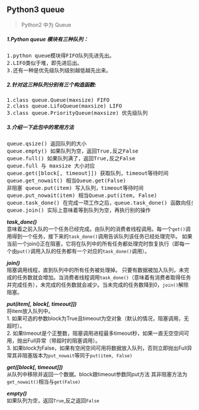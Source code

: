 
## Python3 queue
>Python2 中为 Queue

##### 1.Python queue 模块有三种队列：
<pre>
1.python queue模块得FIFO队列先进先出。
2.LIFO类似于堆，即先进后出。
3.还有一种是优先级队列级别越低越先出来。
</pre>

##### 2.针对这三种队列分别有三个构造函数:
<pre>
1.class queue.Queue(maxsize) FIFO
2.class queue.LifoQueue(maxsize) LIFO
3.class queue.PriorityQueue(maxsize) 优先级队列
</pre>
##### 3.介绍一下此包中的常用方法
<pre>
queue.qsize() 返回队列的大小
queue.empty() 如果队列为空，返回True,反之False
queue.full() 如果队列满了，返回True,反之False
queue.full 与 maxsize 大小对应
queue.get([block[, timeout]]) 获取队列，timeout等待时间
queue.get_nowait() 相当Queue.get(False)
非阻塞 queue.put(item) 写入队列，timeout等待时间
queue.put_nowait(item) 相当Queue.put(item, False) 
queue.task_done() 在完成一项工作之后，queue.task_done() 函数向任务已经完成的队列发送一个信号
queue.join() 实际上意味着等到队列为空，再执行别的操作
</pre>

***task_done()***<br>
意味着之前入队的一个任务已经完成。由队列的消费者线程调用。每一个```get()```调用得到一个任务，接下来的```task_done()```调用告诉队列该任务已经处理完毕。
如果当前一个join()正在阻塞，它将在队列中的所有任务都处理完时恢复执行（即每一个由```put()```调用入队的任务都有一个对应的```task_done()```调用）。

***join()***<br>
阻塞调用线程，直到队列中的所有任务被处理掉。
只要有数据被加入队列，未完成的任务数就会增加。当消费者线程调用```task_done()```（意味着有消费者取得任务并完成任务），未完成的任务数就会减少。当未完成的任务数降到0，```join()```解除阻塞。

***put(item[, block[, timeout]])***<br>
将item放入队列中。<br>
    1. 如果可选的参数block为True且timeout为空对象（默认的情况，阻塞调用，无超时）。<br>
	2. 如果timeout是个正整数，阻塞调用进程最多timeout秒，如果一直无空空间可用，抛出Full异常（带超时的阻塞调用）。<br>
	3. 如果block为False，如果有空闲空间可用将数据放入队列，否则立即抛出Full异常其非阻塞版本为```put_nowait```等同于```put(item, False)```

***get([block[, timeout]])***<br>
从队列中移除并返回一个数据。block跟timeout参数同put方法
其非阻塞方法为```get_nowait()```相当与```get(False)```

***empty()***<br>
如果队列为空，返回```True```,反之返回```False```


